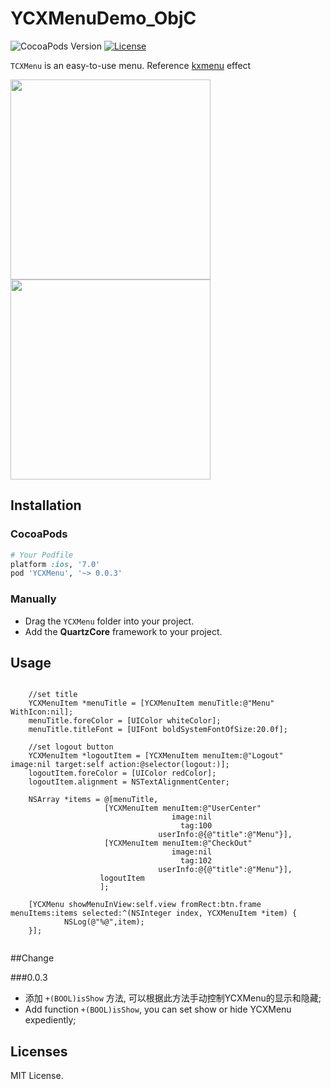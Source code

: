 # YCXMenuDemo_ObjC
![CocoaPods Version](https://img.shields.io/cocoapods/v/YCXMenu.svg?style=flat)
[![License](https://img.shields.io/github/license/aster0id/YCXMenuDemo_ObjC.svg?style=flat)](https://github.com/Aster0id/YCXMenuDemo_ObjC/blob/master/LICENSE)

`TCXMenu` is an easy-to-use menu. Reference [kxmenu](https://github.com/kolyvan/kxmenu/) effect

<img src="https://github.com/Aster0id/YCXMenuDemo_ObjC/blob/master/Assets/YCXMenuDemo_ObjC_img1.gif" width="320">
<img src="https://github.com/Aster0id/YCXMenuDemo_ObjC/blob/master/Assets/YCXMenuDemo_ObjC_img2.gif" width="320">


## Installation

### CocoaPods

```ruby
# Your Podfile
platform :ios, '7.0'
pod 'YCXMenu', '~> 0.0.3'
```

### Manually

* Drag the `YCXMenu` folder into your project.
* Add the **QuartzCore** framework to your project.


## Usage
```objc

	//set title
	YCXMenuItem *menuTitle = [YCXMenuItem menuTitle:@"Menu" WithIcon:nil];
	menuTitle.foreColor = [UIColor whiteColor];
	menuTitle.titleFont = [UIFont boldSystemFontOfSize:20.0f];
        
	//set logout button
	YCXMenuItem *logoutItem = [YCXMenuItem menuItem:@"Logout" image:nil target:self action:@selector(logout:)];
	logoutItem.foreColor = [UIColor redColor];
	logoutItem.alignment = NSTextAlignmentCenter;
        
	NSArray *items = @[menuTitle,
					 [YCXMenuItem menuItem:@"UserCenter"
                                    image:nil
                                      tag:100
                                 userInfo:@{@"title":@"Menu"}],
					 [YCXMenuItem menuItem:@"CheckOut"
                                    image:nil
                                      tag:102
                                 userInfo:@{@"title":@"Menu"}],
                    logoutItem
                    ];

	[YCXMenu showMenuInView:self.view fromRect:btn.frame menuItems:items selected:^(NSInteger index, YCXMenuItem *item) {
            NSLog(@"%@",item);
	}];
	
```

##Change

###0.0.3

- 添加 `+(BOOL)isShow` 方法, 可以根据此方法手动控制YCXMenu的显示和隐藏;
- Add function `+(BOOL)isShow`, you can set show or hide YCXMenu expediently;

 
## Licenses

MIT License.
